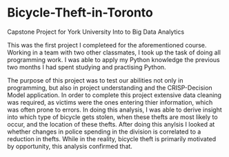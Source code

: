 # Bicycle-Theft-in-Toronto
Capstone Project for York University Into to Big Data Analytics

This was the first project I completeed for the aforementioned course. Working in a team with two other classmates, I took up the task of doing all programming work.
I was able to apply my Python knowledge the previous two months I had spent studying and practising Python. 

The purpose of this project was to test our abilities not only in programming, but also in project understanding and the CRISP-Decision Model application. In order to 
complete this project extensive data cleaning was required, as victims were the ones entering thier information, which was often prone to errors. In doing this analysis,
I was able to derive insight into which type of bicycle gets stolen, when these thefts are most likely to occur, and the location of these thefts. 
After doing this anylsis I looked at whether changes in police spending in the division is correlated to a reduction in thefts. While in the reality, bicycle theft is 
primarily motivated by opportunity, this analysis confirmed that.  
